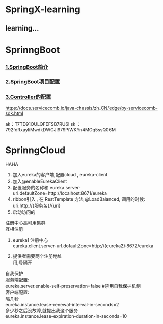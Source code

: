 # SpringX-learning
learning...
----
# SprinngBoot
### [1.SpringBoot简介](https://github.com/Letitmiss/SpringX-learning/blob/master/blog/01.springboot1.md)
### [2.SpringBoot项目配置](https://github.com/Letitmiss/SpringX-learning/blob/master/blog/01.springboot2.md)
### [3.Controller的配置](https://github.com/Letitmiss/SpringX-learning/blob/master/blog/01.springboot3.md)

https://docs.servicecomb.io/java-chassis/zh_CN/edge/by-servicecomb-sdk.html



ak：T7TD91OULQFEFSB7RU6I sk ： 792fdRxayIiMwdkDWCJI979PiWKYn4MOq5ssQ06M 


# SprinngCloud 

HAHA

1. 加入eureka的客户端,配置cloud , eureka-client
2. 加入@enableEurekaClient
3. 配置服务的名称和 eureka.server-url.defaultZone=http://localhost:8671/eureka
4. ribbon引入 , 在 RestTemplate 方法 @LoadBalanced, 调用的时候: uri:http://{服务名}/{uri}
5. 启动访问的

注册中心高可用集群   
互相注册    
1. eureka1 注册中心   
eureka.client.server-url.dofaultZone=http://{eureka2}:8672/eureka   

2. 提供者需要两个注册地址    
用,号隔开   

自我保护    
服务端配置:    
eureka.server.enable-self-preservation=false #禁用自我保护机制    
客户端配置:    
隔几秒   
eureka.instance.lease-renewal-interval-in-seconds=2   
多少秒之后没故障,就提出我这个服务   
eureka.instance.lease-expiration-duration-in-seconds=10   
